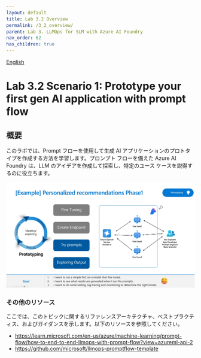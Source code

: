 ```yaml
---
layout: default
title: Lab 3.2 Overview
permalink: /3_2_overview/
parent: Lab 3. LLMOps for SLM with Azure AI Foundry
nav_order: 62
has_children: true
---
```


[English](README.md)

# Lab 3.2 Scenario 1: Prototype your first gen AI application with prompt flow

## 概要
このラボでは、Prompt フローを使用して生成 AI アプリケーションのプロトタイプを作成する方法を学習します。プロンプト フローを備えた Azure AI Foundry は、LLM のアイデアを作成して探索し、特定のユース ケースを説得するのに役立ちます。 

![LLMOpsの](images/prototyping_requirements.jpg)

### その他のリソース
ここでは、このトピックに関するリファレンスアーキテクチャ、ベストプラクティス、およびガイダンスを示します。以下のリソースを参照してください。 

- https://learn.microsoft.com/en-us/azure/machine-learning/prompt-flow/how-to-end-to-end-llmops-with-prompt-flow?view=azureml-api-2
- https://github.com/microsoft/llmops-promptflow-template
